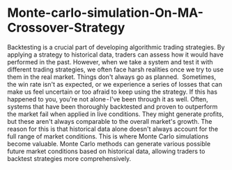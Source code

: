 # Monte-carlo-simulation-On-MA-Crossover-Strategy

Backtesting is a crucial part of developing algorithmic trading strategies. By applying a strategy to historical data, traders can assess how it would have performed in the past.
However, when we take a system and test it with different trading strategies, we often face harsh realities once we try to use them in the real market. Things don't always go as planned. 
Sometimes, the win rate isn't as expected, or we experience a series of losses that can make us feel uncertain or too afraid to keep using the strategy. If this has happened to you, you're not alone - I've been through it as well.
Often, systems that have been thoroughly backtested and proven to outperform the market fail when applied in live conditions. They might generate profits, but these aren't always comparable to the overall market's growth.
The reason for this is that historical data alone doesn't always account for the full range of market conditions. This is where Monte Carlo simulations become valuable.
Monte Carlo methods can generate various possible future market conditions based on historical data, allowing traders to backtest strategies more comprehensively.
